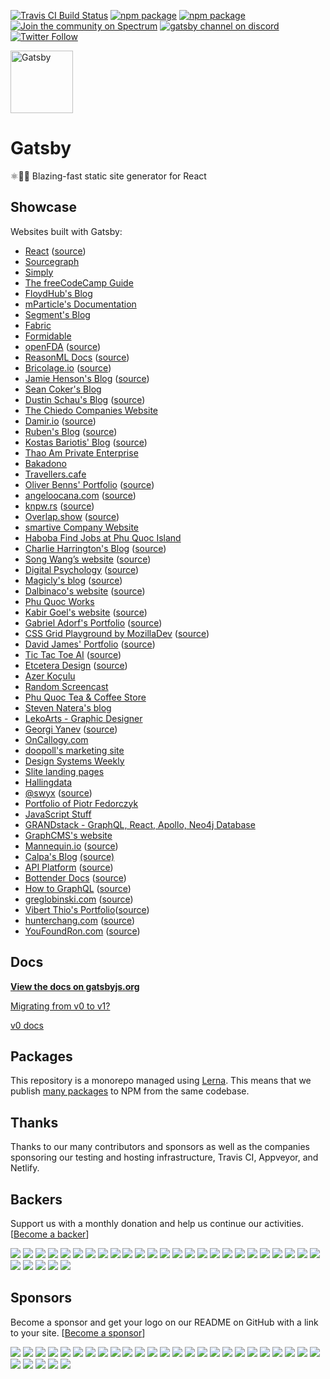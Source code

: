 [![Travis CI Build Status](https://travis-ci.org/gatsbyjs/gatsby.svg?branch=master)](https://travis-ci.org/gatsbyjs/gatsby) [![npm package](https://img.shields.io/npm/v/gatsby.svg?style=flat-square)](https://www.npmjs.org/package/gatsby) [![npm package](https://img.shields.io/npm/dm/gatsby.svg)](https://www.npmjs.org/package/gatsby) [![Join the community on Spectrum](https://withspectrum.github.io/badge/badge.svg)](https://spectrum.chat/gatsby-js) [![gatsby channel on discord](https://img.shields.io/badge/discord-gatsby%40reactiflux-738bd7.svg?style=flat-square)](https://discord.gg/0ZcbPKXt5bVoxkfV) [![Twitter Follow](https://img.shields.io/twitter/follow/gatsbyjs.svg?style=social)](https://twitter.com/gatsbyjs)

<img alt="Gatsby" src="https://www.gatsbyjs.org/gatsby-negative.svg" width="100">

# Gatsby

⚛️📄🚀 Blazing-fast static site generator for React

## Showcase

Websites built with Gatsby:

* [React](https://reactjs.org/) ([source](https://github.com/reactjs/reactjs.org))
* [Sourcegraph](https://about.sourcegraph.com)
* [Simply](https://simply.co.za)
* [The freeCodeCamp Guide](https://guide.freecodecamp.org)
* [FloydHub's Blog](https://blog.floydhub.com)
* [mParticle's Documentation](https://docs.mparticle.com)
* [Segment's Blog](https://segment.com/blog/)
* [Fabric](https://meetfabric.com/)
* [Formidable](https://formidable.com/)
* [openFDA](https://open.fda.gov/) ([source](https://github.com/FDA/open.fda.gov))
* [ReasonML Docs](https://reasonml.github.io/) ([source](https://github.com/reasonml/reasonml.github.io))
* [Bricolage.io](https://www.bricolage.io/) ([source](https://github.com/KyleAMathews/blog))
* [Jamie Henson's Blog](http://jamiehenson.com/) ([source](https://github.com/jamiehenson/jh47-gatsby))
* [Sean Coker's Blog](https://sean.is/)
* [Dustin Schau's Blog](https://dustinschau.com/blog/) ([source](https://github.com/dschau/blog))
* [The Chiedo Companies Website](https://www.chiedo.com)
* [Damir.io](http://damir.io/) ([source](https://github.com/dvzrd/gatsby-sfiction))
* [Ruben's Blog](https://vagr9k.me/) ([source](https://github.com/Vagr9K/Blog))
* [Kostas Bariotis' Blog](https://kostasbariotis.com/) ([source](https://github.com/kbariotis/kostasbariotis.com))
* [Thao Am Private Enterprise](http://thaoam.com/)
* [Bakadono](http://bakadono.com/)
* [Travellers.cafe](https://travellers.cafe/)
* [Oliver Benns' Portfolio](https://oliverbenns.com) ([source](https://github.com/oliverbenns/oliverbenns.com))
* [angeloocana.com](https://angeloocana.com) ([source](https://github.com/angeloocana/angeloocana))
* [knpw.rs](https://knpw.rs) ([source](https://github.com/knpwrs/knpw.rs))
* [Overlap.show](https://overlap.show) ([source](https://github.com/pouretrebelle/overlap.show))
* [smartive Company Website](https://smartive.ch)
* [Haboba Find Jobs at Phu Quoc Island](http://haboba.com)
* [Charlie Harrington's Blog](https://charlieharrington.com) ([source](https://github.com/whatrocks/blog))
* [Song Wang’s website](https://songwang.io/) ([source](https://github.com/wangsongiam/songwang.io))
* [Digital Psychology](http://digitalpsychology.io) ([source](https://github.com/danistefanovic/digitalpsychology.io))
* [Magicly's blog](https://magicly.me/) ([source](https://github.com/magicly/gatsby-blog))
* [Dalbinaco's website](http://dalbinaco.com/) ([source](https://github.com/dalbinaco/dalbinaco.github.io))
* [Phu Quoc Works](http://phuquocworks.net)
* [Kabir Goel's website](https://kbrgl.github.io) ([source](https://github.com/kbrgl/kbrgl.github.io))
* [Gabriel Adorf's Portfolio](https://gabrieladorf.com/) ([source](https://github.com/gabdorf/gabriel-adorf-portfolio))
* [CSS Grid Playground by MozillaDev](https://mozilladevelopers.github.io/playground/) ([source](https://github.com/MozillaDevelopers/playground))
* [David James' Portfolio](http://dfjames.com) ([source](https://github.com/daviddeejjames/dfjames-gatsby))
* [Tic Tac Toe AI](https://tic-tac-toe-ai.surge.sh) ([source](https://github.com/angeloocana/tic-tac-toe-ai))
* [Etcetera Design](https://etcetera.design) ([source](https://github.com/etceteradesign/website))
* [Azer Koçulu](http://azer.bike)
* [Random Screencast](https://randomscreencast.com)
* [Phu Quoc Tea & Coffee Store](http://trasuaphuquoc.com)
* [Steven Natera's blog](https://www.stevennatera.com)
* [LekoArts - Graphic Designer](https://www.lekoarts.de)
* [Georgi Yanev](https://blog.georgi-yanev.com) ([source](https://github.com/jumpalottahigh/blog.georgi-yanev.com))
* [OnCallogy.com](https://www.oncallogy.com)
* [doopoll's marketing site](https://doopoll.co)
* [Design Systems Weekly](https://designsystems.email/)
* [Slite landing pages](https://slite.com/)
* [Hallingdata](http://hallingdata.no/)
* [@swyx](http://swyx.io) ([source](https://github.com/sw-yx/swyxdotio))
* [Portfolio of Piotr Fedorczyk](https://piotrf.pl)
* [JavaScript Stuff](https://www.javascriptstuff.com)
* [GRANDstack - GraphQL, React, Apollo, Neo4j Database](http://grandstack.io/)
* [GraphCMS's website](https://graphcms.com)
* [Mannequin.io](https://mannequin.io) ([source](https://github.com/LastCallMedia/Mannequin/tree/master/site))
* [Calpa's Blog](https://calpa.me) [(source)](https://github.com/calpa/blog)
* [API Platform](https://api-platform.com) ([source](https://github.com/api-platform/website))
* [Bottender Docs](https://bottender.js.org/) ([source](https://github.com/bottenderjs/bottenderjs.github.io))
* [How to GraphQL](https://www.howtographql.com/) ([source](https://github.com/howtographql/howtographql))
* [greglobinski.com](https://greglobinski.com) ([source](https://github.com/greglobinski/greglobinski-com))
* [Vibert Thio's Portfolio](https://vibertthio.com/portfolio/)([source](https://github.com/vibertthio/portfolio))
* [hunterchang.com](https://hunterchang.com) ([source](https://github.com/ChangoMan/hc-gatsby))
* [YouFoundRon.com](https://youfoundron.com) ([source](https://github.com/rongierlach/yfr-dot-com))

## Docs

**[View the docs on gatsbyjs.org](https://www.gatsbyjs.org/docs/)**

[Migrating from v0 to v1?](https://www.gatsbyjs.org/docs/migrating-from-v0-to-v1/)

[v0 docs](https://github.com/gatsbyjs/gatsby/blob/v0.12.48/docs/index.md)

## Packages

This repository is a monorepo managed using [Lerna](https://github.com/lerna/lerna). This means that we publish [many packages](/packages) to NPM from the same codebase.

## Thanks

Thanks to our many contributors and sponsors as well as the companies sponsoring our testing and hosting infrastructure, Travis CI, Appveyor, and Netlify.

## Backers

Support us with a monthly donation and help us continue our activities. [[Become a backer](https://opencollective.com/gatsby#backer)]

<a href="https://opencollective.com/gatsby/backer/0/website" target="_blank"><img src="https://opencollective.com/gatsby/backer/0/avatar.svg"></a> <a href="https://opencollective.com/gatsby/backer/1/website" target="_blank"><img src="https://opencollective.com/gatsby/backer/1/avatar.svg"></a> <a href="https://opencollective.com/gatsby/backer/2/website" target="_blank"><img src="https://opencollective.com/gatsby/backer/2/avatar.svg"></a> <a href="https://opencollective.com/gatsby/backer/3/website" target="_blank"><img src="https://opencollective.com/gatsby/backer/3/avatar.svg"></a> <a href="https://opencollective.com/gatsby/backer/4/website" target="_blank"><img src="https://opencollective.com/gatsby/backer/4/avatar.svg"></a> <a href="https://opencollective.com/gatsby/backer/5/website" target="_blank"><img src="https://opencollective.com/gatsby/backer/5/avatar.svg"></a> <a href="https://opencollective.com/gatsby/backer/6/website" target="_blank"><img src="https://opencollective.com/gatsby/backer/6/avatar.svg"></a> <a href="https://opencollective.com/gatsby/backer/7/website" target="_blank"><img src="https://opencollective.com/gatsby/backer/7/avatar.svg"></a> <a href="https://opencollective.com/gatsby/backer/8/website" target="_blank"><img src="https://opencollective.com/gatsby/backer/8/avatar.svg"></a> <a href="https://opencollective.com/gatsby/backer/9/website" target="_blank"><img src="https://opencollective.com/gatsby/backer/9/avatar.svg"></a> <a href="https://opencollective.com/gatsby/backer/10/website" target="_blank"><img src="https://opencollective.com/gatsby/backer/10/avatar.svg"></a> <a href="https://opencollective.com/gatsby/backer/11/website" target="_blank"><img src="https://opencollective.com/gatsby/backer/11/avatar.svg"></a> <a href="https://opencollective.com/gatsby/backer/12/website" target="_blank"><img src="https://opencollective.com/gatsby/backer/12/avatar.svg"></a> <a href="https://opencollective.com/gatsby/backer/13/website" target="_blank"><img src="https://opencollective.com/gatsby/backer/13/avatar.svg"></a> <a href="https://opencollective.com/gatsby/backer/14/website" target="_blank"><img src="https://opencollective.com/gatsby/backer/14/avatar.svg"></a> <a href="https://opencollective.com/gatsby/backer/15/website" target="_blank"><img src="https://opencollective.com/gatsby/backer/15/avatar.svg"></a> <a href="https://opencollective.com/gatsby/backer/16/website" target="_blank"><img src="https://opencollective.com/gatsby/backer/16/avatar.svg"></a> <a href="https://opencollective.com/gatsby/backer/17/website" target="_blank"><img src="https://opencollective.com/gatsby/backer/17/avatar.svg"></a> <a href="https://opencollective.com/gatsby/backer/18/website" target="_blank"><img src="https://opencollective.com/gatsby/backer/18/avatar.svg"></a> <a href="https://opencollective.com/gatsby/backer/19/website" target="_blank"><img src="https://opencollective.com/gatsby/backer/19/avatar.svg"></a> <a href="https://opencollective.com/gatsby/backer/20/website" target="_blank"><img src="https://opencollective.com/gatsby/backer/20/avatar.svg"></a> <a href="https://opencollective.com/gatsby/backer/21/website" target="_blank"><img src="https://opencollective.com/gatsby/backer/21/avatar.svg"></a> <a href="https://opencollective.com/gatsby/backer/22/website" target="_blank"><img src="https://opencollective.com/gatsby/backer/22/avatar.svg"></a> <a href="https://opencollective.com/gatsby/backer/23/website" target="_blank"><img src="https://opencollective.com/gatsby/backer/23/avatar.svg"></a> <a href="https://opencollective.com/gatsby/backer/24/website" target="_blank"><img src="https://opencollective.com/gatsby/backer/24/avatar.svg"></a> <a href="https://opencollective.com/gatsby/backer/25/website" target="_blank"><img src="https://opencollective.com/gatsby/backer/25/avatar.svg"></a> <a href="https://opencollective.com/gatsby/backer/26/website" target="_blank"><img src="https://opencollective.com/gatsby/backer/26/avatar.svg"></a> <a href="https://opencollective.com/gatsby/backer/27/website" target="_blank"><img src="https://opencollective.com/gatsby/backer/27/avatar.svg"></a> <a href="https://opencollective.com/gatsby/backer/28/website" target="_blank"><img src="https://opencollective.com/gatsby/backer/28/avatar.svg"></a> <a href="https://opencollective.com/gatsby/backer/29/website" target="_blank"><img src="https://opencollective.com/gatsby/backer/29/avatar.svg"></a>

## Sponsors

Become a sponsor and get your logo on our README on GitHub with a link to your site. [[Become a sponsor](https://opencollective.com/gatsby#sponsor)]

<a href="https://opencollective.com/gatsby/sponsor/0/website" target="_blank"><img src="https://opencollective.com/gatsby/sponsor/0/avatar.svg"></a> <a href="https://opencollective.com/gatsby/sponsor/1/website" target="_blank"><img src="https://opencollective.com/gatsby/sponsor/1/avatar.svg"></a> <a href="https://opencollective.com/gatsby/sponsor/2/website" target="_blank"><img src="https://opencollective.com/gatsby/sponsor/2/avatar.svg"></a> <a href="https://opencollective.com/gatsby/sponsor/3/website" target="_blank"><img src="https://opencollective.com/gatsby/sponsor/3/avatar.svg"></a> <a href="https://opencollective.com/gatsby/sponsor/4/website" target="_blank"><img src="https://opencollective.com/gatsby/sponsor/4/avatar.svg"></a> <a href="https://opencollective.com/gatsby/sponsor/5/website" target="_blank"><img src="https://opencollective.com/gatsby/sponsor/5/avatar.svg"></a> <a href="https://opencollective.com/gatsby/sponsor/6/website" target="_blank"><img src="https://opencollective.com/gatsby/sponsor/6/avatar.svg"></a> <a href="https://opencollective.com/gatsby/sponsor/7/website" target="_blank"><img src="https://opencollective.com/gatsby/sponsor/7/avatar.svg"></a> <a href="https://opencollective.com/gatsby/sponsor/8/website" target="_blank"><img src="https://opencollective.com/gatsby/sponsor/8/avatar.svg"></a> <a href="https://opencollective.com/gatsby/sponsor/9/website" target="_blank"><img src="https://opencollective.com/gatsby/sponsor/9/avatar.svg"></a> <a href="https://opencollective.com/gatsby/sponsor/10/website" target="_blank"><img src="https://opencollective.com/gatsby/sponsor/10/avatar.svg"></a> <a href="https://opencollective.com/gatsby/sponsor/11/website" target="_blank"><img src="https://opencollective.com/gatsby/sponsor/11/avatar.svg"></a> <a href="https://opencollective.com/gatsby/sponsor/12/website" target="_blank"><img src="https://opencollective.com/gatsby/sponsor/12/avatar.svg"></a> <a href="https://opencollective.com/gatsby/sponsor/13/website" target="_blank"><img src="https://opencollective.com/gatsby/sponsor/13/avatar.svg"></a> <a href="https://opencollective.com/gatsby/sponsor/14/website" target="_blank"><img src="https://opencollective.com/gatsby/sponsor/14/avatar.svg"></a> <a href="https://opencollective.com/gatsby/sponsor/15/website" target="_blank"><img src="https://opencollective.com/gatsby/sponsor/15/avatar.svg"></a> <a href="https://opencollective.com/gatsby/sponsor/16/website" target="_blank"><img src="https://opencollective.com/gatsby/sponsor/16/avatar.svg"></a> <a href="https://opencollective.com/gatsby/sponsor/17/website" target="_blank"><img src="https://opencollective.com/gatsby/sponsor/17/avatar.svg"></a> <a href="https://opencollective.com/gatsby/sponsor/18/website" target="_blank"><img src="https://opencollective.com/gatsby/sponsor/18/avatar.svg"></a> <a href="https://opencollective.com/gatsby/sponsor/19/website" target="_blank"><img src="https://opencollective.com/gatsby/sponsor/19/avatar.svg"></a> <a href="https://opencollective.com/gatsby/sponsor/20/website" target="_blank"><img src="https://opencollective.com/gatsby/sponsor/20/avatar.svg"></a> <a href="https://opencollective.com/gatsby/sponsor/21/website" target="_blank"><img src="https://opencollective.com/gatsby/sponsor/21/avatar.svg"></a> <a href="https://opencollective.com/gatsby/sponsor/22/website" target="_blank"><img src="https://opencollective.com/gatsby/sponsor/22/avatar.svg"></a> <a href="https://opencollective.com/gatsby/sponsor/23/website" target="_blank"><img src="https://opencollective.com/gatsby/sponsor/23/avatar.svg"></a> <a href="https://opencollective.com/gatsby/sponsor/24/website" target="_blank"><img src="https://opencollective.com/gatsby/sponsor/24/avatar.svg"></a> <a href="https://opencollective.com/gatsby/sponsor/25/website" target="_blank"><img src="https://opencollective.com/gatsby/sponsor/25/avatar.svg"></a> <a href="https://opencollective.com/gatsby/sponsor/26/website" target="_blank"><img src="https://opencollective.com/gatsby/sponsor/26/avatar.svg"></a> <a href="https://opencollective.com/gatsby/sponsor/27/website" target="_blank"><img src="https://opencollective.com/gatsby/sponsor/27/avatar.svg"></a> <a href="https://opencollective.com/gatsby/sponsor/28/website" target="_blank"><img src="https://opencollective.com/gatsby/sponsor/28/avatar.svg"></a> <a href="https://opencollective.com/gatsby/sponsor/29/website" target="_blank"><img src="https://opencollective.com/gatsby/sponsor/29/avatar.svg"></a>
